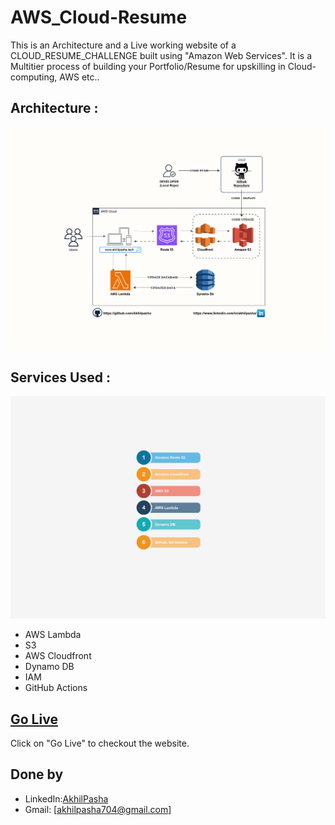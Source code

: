 # AWS_Cloud-Resume
  This is an Architecture and a Live working website of a CLOUD_RESUME_CHALLENGE built using "Amazon Web Services". 
  It is a Multitier process of building your Portfolio/Resume for upskilling in Cloud-computing, AWS etc..

## Architecture :

![Architecture Diagram](img/Cloudresume-Architecture.jpg)

## Services Used :
![Services](img/Cloudresume-Services.jpg)

- AWS Lambda
- S3
- AWS Cloudfront
- Dynamo DB
- IAM
- GitHub Actions

## [Go Live](https://www.akhilpasha.tech/)
Click on "Go Live" to checkout the website.

## Done by
- LinkedIn:[AkhilPasha](https://www.linkedin.com/in/akhilpasha/)
- Gmail: [akhilpasha704@gmail.com]
